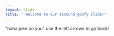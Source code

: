 ```yaml
---
layout: slide
Title: " Welcome to our secound goofy slide!"
---
```

"haha joke on you"
use the left arrows to go back!

